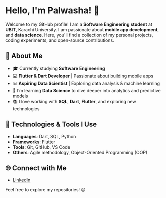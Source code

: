 

# Hello, I'm Palwasha! 👋

Welcome to my GitHub profile! I am a **Software Engineering student** at **UBIT**, Karachi University. I am passionate about  **mobile app development**, and **data science**. Here, you'll find a collection of my personal projects, coding experiments, and open-source contributions.

## 🚀 About Me

- 🎓 Currently studying **Software Engineering**  
- 💻 **Flutter & Dart Developer** | Passionate about building mobile apps  
- 📊 **Aspiring Data Scientist** | Exploring data analysis & machine learning  
- 🌱 I’m learning **Data Science** to dive deeper into analytics and predictive models  
- 📚 I love working with **SQL**, **Dart**, **Flutter**, and exploring new technologies  


## 🔧 Technologies & Tools I Use

- **Languages**: Dart, SQL, Python 
- **Frameworks**: Flutter
- **Tools**: Git, GitHub, VS Code
- **Others**: Agile methodology, Object-Oriented Programming (OOP)

## 🌐 Connect with Me

- [LinkedIn](https://www.linkedin.com/in/palwasha-naeem-khan-841a212b9/)





Feel free to explore my repositories! 😊
